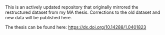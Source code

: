 This is an actively updated repository that originally mirrored the restructured dataset from my MA thesis. Corrections to the old dataset and new data will be published here.

The thesis can be found here: https://dx.doi.org/10.14288/1.0401823